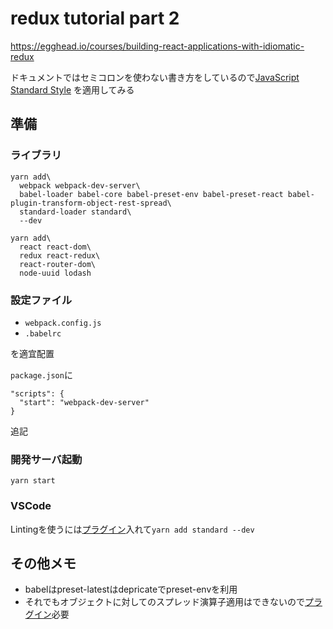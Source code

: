 # redux tutorial part 2
https://egghead.io/courses/building-react-applications-with-idiomatic-redux

ドキュメントではセミコロンを使わない書き方をしているので[JavaScript Standard Style](https://standardjs.com/) を適用してみる

## 準備

### ライブラリ

```
yarn add\
  webpack webpack-dev-server\
  babel-loader babel-core babel-preset-env babel-preset-react babel-plugin-transform-object-rest-spread\
  standard-loader standard\
  --dev
```

```
yarn add\
  react react-dom\
  redux react-redux\
  react-router-dom\
  node-uuid lodash
```

### 設定ファイル
- `webpack.config.js`
- `.babelrc`

を適宜配置

`package.json`に
```
"scripts": {
  "start": "webpack-dev-server"
}
```
追記

### 開発サーバ起動
```
yarn start
```

### VSCode
Lintingを使うには[プラグイン](https://marketplace.visualstudio.com/items?itemName=chenxsan.vscode-standardjs)入れて`yarn add standard --dev`

## その他メモ
- babelはpreset-latestはdepricateでpreset-envを利用
- それでもオブジェクトに対してのスプレッド演算子適用はできないので[プラグイン](https://babeljs.io/docs/plugins/transform-object-rest-spread/)必要
